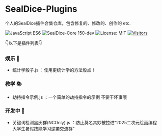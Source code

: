 # SealDice-Plugins
个人的SealDice插件合集仓库，包含修复的、修改的、创作的 etc.

![JavaScript ES6](https://img.shields.io/badge/JavaScript-ES6-F7DF1E?style=flat-square&logo=javascript&logoColor=yellow)
![SealDice-Core 150-dev](https://img.shields.io/badge/SealDice--Core-150--dev-2ecc71?style=flat-square&logo=github&logoColor=white)
![License: MIT](https://img.shields.io/badge/License-MIT-blue.svg?style=flat-square)
[![Visitors](https://api.visitorbadge.io/api/visitors?path=https%3A%2F%2Fgithub.com%2Flyjjl%2FSealDice-Plugins&label=访客数量&countColor=%23263759&style=flat-square)](https://visitorbadge.io/status?path=https%3A%2F%2Fgithub.com%2Flyjjl%2FSealDice-Plugins)

👇以下是插件列表👇

### 娱乐 🧩
 * 统计学骰子.js ：使用更统计学的方法骰点！

### 教学 📚
 * 劫持指令示例.js ：一个简单的劫持指令的示例 不要干坏事哦

### 开发中 🚧
 * 关键词检测黑灰群(NCOnly).js ：防止莫名其妙被拉进“2025二次元绘画编程大学生暑假技能学习逆袭交流群”
